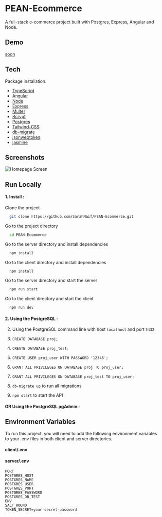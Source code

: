 # PEAN-Ecommerce

A full-stack e-commerce project built with Postgres, Express, Angular and Node.

## Demo

[soon]()

## Tech

Package installation: 

- [TypeScript]()
- [Angular]()
- [Node](https://nodejs.org/en/)
- [Express](http://expressjs.com/)
- [Multer]()
- [Bcrypt]()
- [Postgres](https://www.postgresql.org/)
- [Tailwind-CSS](https://tailwindcss.com/)
- [db-migrate]()
- [jsonwebtoken]()
- [jasmine]()

## Screenshots
![Homepage Screen]()


## Run Locally

#### 1. Install :

Clone the project

```bash
  git clone https://github.com/SarahNaif/PEAN-Ecommerce.git
```

Go to the project directory

```bash
  cd PEAN-Ecommerce
```


Go to the server directory and install dependencies

```bash
  npm install
```

Go to the client directory and install dependencies

```bash
  npm install
```

Go to the server directory and start the server

```bash
  npm run start
```

Go to the client directory and start the client

```bash
  npm run dev
```

#### 2. Using the PostgreSQL :

2. Using the PostgreSQL command line with host `localhost` and port `5432`:

1.  `CREATE DATABASE proj;`

2.  `CREATE DATABASE proj_test;`

3.  `CREATE USER proj_user WITH PASSWORD '12345';`

4.  `GRANT ALL PRIVILEGES ON DATABASE proj TO proj_user;`

5.  `GRANT ALL PRIVILEGES ON DATABASE proj_test TO proj_user;`

3.  `db-migrate up` to run all migrations

4.  `npm start` to start the API

#### OR Using the PostgreSQL pgAdmin :


## Environment Variables

To run this project, you will need to add the following environment variables to your .env files in both client and server directories.

#### client/.env


#### server/.env

```
PORT
POSTGRES_HOST
POSTGRES_NAME
POSTGRES_USER
POSTGRES_PORT
POSTGRES_PASSWORD
POSTGRES_DB_TEST
ENV
SALT_ROUND
TOKEN_SECRET=your-secret-password
```







